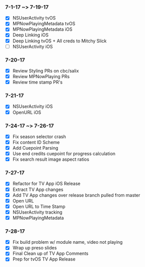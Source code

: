### 7-1-17 ~> 7-19-17
- [x] NSUserActivity tvOS
- [x] MPNowPlayingMetadata tvOS
- [x] MPNowPlayingMetadata iOS
- [x] Deep Linking iOS
- [x] Deep Linking tvOS + All creds to Mitchy Slick
- [ ] NSUserActivity iOS

### 7-20-17
 - [x] Review Styling PRs on cbc/salix
 - [x] Review MPNowPlaying PRs
 - [x] Review time stamp PR's
 
### 7-21-17
 - [x] NSUserActivity iOS
 - [x] OpenURL iOS
 
### 7-24-17 ~> 7-26-17
- [x] Fix season selector crash
- [x] Fix content ID Scheme
- [x] Add Cuepoint Parsing
- [x] Use end credits cuepoint for progress calculation
- [x] Fix search result image aspect ratios

### 7-27-17
- [x] Refactor for TV App iOS Release
- [x] Extract TV App changes 
- [x] Add TV App changes over release branch pulled from master
- [x] Open URL
- [x] Open URL to Time Stamp
- [x] NSUserActivity tracking
- [x] MPNowPlayingMetadata

### 7-28-17
- [x] Fix build problem w/ module name, video not playing
- [x] Wrap up preso slides
- [x] Final Clean up of TV App Comments
- [x] Prep for tvOS TV App Release

